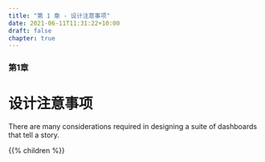 ```yaml
---
title: "第 1 章 - 设计注意事项"
date: 2021-06-11T11:31:22+10:00
draft: false
chapter: true
---
```


### 第1章

# 设计注意事项

There are many considerations required in designing a suite of dashboards that tell a story.

{{% children %}}